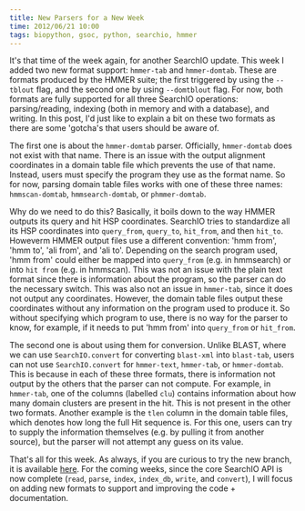 ```yaml
---
title: New Parsers for a New Week
time: 2012/06/21 10:00
tags: biopython, gsoc, python, searchio, hmmer
---
```


It's that time of the week again, for another SearchIO update. This week I added two new format support: `hmmer-tab` and `hmmer-domtab`. These are formats produced by the HMMER suite; the first triggered by using the `--tblout` flag, and the second one by using `--domtblout` flag. For now, both formats are fully supported for all three SearchIO operations: parsing/reading, indexing (both in memory and with a database), and writing. In this post, I'd just like to explain a bit on these two formats as there are some 'gotcha's that users should be aware of.

The first one is about the `hmmer-domtab` parser. Officially, `hmmer-domtab` does not exist with that name. There is an issue with the output alignment coordinates in a domain table file which prevents the use of that name. Instead, users must specify the program they use as the format name. So for now, parsing domain table files works with one of these three names: `hmmscan-domtab`, `hmmsearch-domtab`, or `phmmer-domtab`. 

Why do we need to do this? Basically, it boils down to the way HMMER outputs its query and hit HSP coordinates. SearchIO tries to standardize all its HSP coordinates into `query_from`, `query_to`, `hit_from`, and then `hit_to`. Howeverm HMMER output files use a different convention: 'hmm from', 'hmm to', 'ali from', and 'ali to'. Depending on the search program used, 'hmm from' could either be mapped into `query_from` (e.g. in hmmsearch) or into `hit from` (e.g. in hmmscan). This was not an issue with the plain text format since there is information about the program, so the parser can do the necessary switch. This was also not an issue in `hmmer-tab`, since it does not output any coordinates. However, the domain table files output these coordinates without any information on the program used to produce it. So without specifying which program to use, there is no way for the parser to know, for example, if it needs to put 'hmm from' into `query_from` or `hit_from`.

The second one is about using them for conversion. Unlike BLAST, where we can use `SearchIO.convert` for converting `blast-xml` into `blast-tab`, users can not use `SearchIO.convert` for `hmmer-text`, `hmmer-tab`, or `hmmer-domtab`. This is because in each of these three formats, there is information not output by the others that the parser can not compute. For example, in `hmmer-tab`, one of the columns (labelled `clu`) contains information about how many domain clusters are present in the hit. This is not present in the other two formats. Another example is the `tlen` column in the domain table files, which denotes how long the full Hit sequence is. For this one, users can try to supply the information themselves (e.g. by pulling it from another source), but the parser will not attempt any guess on its value.

That's all for this week. As always, if you are curious to try the new branch, it is available [here](https://github.com/bow/biopython/tree/searchio). For the coming weeks, since the core SearchIO API is now complete (`read`, `parse`, `index`, `index_db`, `write`, and `convert`), I will focus on adding new formats to support and improving the code + documentation.
